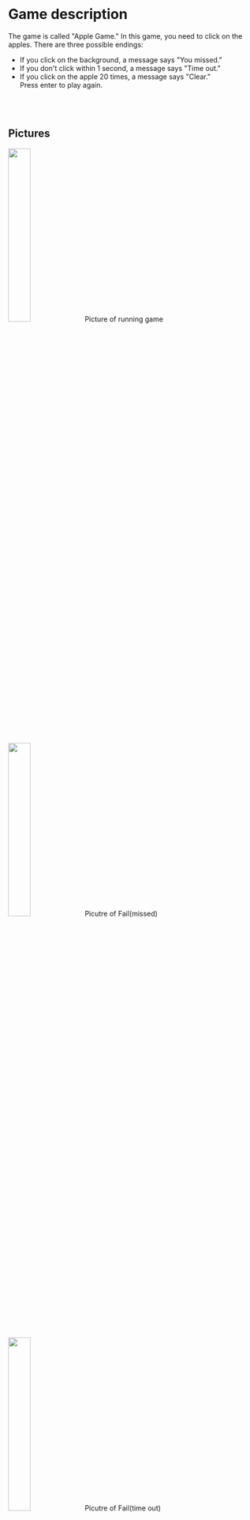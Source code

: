 <br />

# Game description
The game is called "Apple Game." In this game, you need to click on the apples. There are three possible endings:<br />
- If you click on the background, a message says "You missed."<br />
- If you don't click within 1 second, a message says "Time out."<br />
- If you click on the apple 20 times, a message says "Clear."<br />
Press enter to play again.<br />
<br />
<br />

## Pictures
<img width="30%" src="https://github.com/user-attachments/assets/1fdca00f-bc10-43b5-83cf-867f0ac8c024">
Picture of running game
<br />
<br />
<br />

<img width="30%" src="https://github.com/user-attachments/assets/6775e27c-15c5-4fdf-901c-1d6d6a438d9c">
Picutre of Fail(missed)
<br />
<br />
<br />

<img width="30%" src="https://github.com/user-attachments/assets/e25cd50b-740e-43f0-9c11-daf2fad149b8">
Picutre of Fail(time out)
<br />
<br />
<br />

<img width="30%" src="https://github.com/user-attachments/assets/3801ddf9-49c8-4f48-b9eb-fa1ff86409b7">
Picutre of Clear(end)
<br />
<br />
<br />

## Windows exe file
<a href="https://drive.google.com/file/d/1wE-Jp_5uP-5h7MMs573eIJ1SXTARZlGz/view?usp=sharing" target="_">Download exe file</a>
<br />
<br />
<br />

# Author
<a href="https://github.com/peoplegentle" target="_">peoplegentle</a>